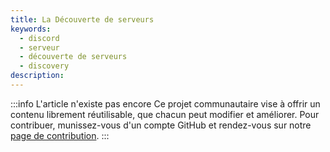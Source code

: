 ```yaml
---
title: La Découverte de serveurs
keywords:
  - discord
  - serveur
  - découverte de serveurs
  - discovery
description: 
---
```


:::info L'article n'existe pas encore
Ce projet communautaire vise à offrir un contenu librement réutilisable, que chacun peut modifier et améliorer.
Pour contribuer, munissez-vous d'un compte GitHub et rendez-vous sur notre [page de contribution](/wiki/contribuer).
:::

